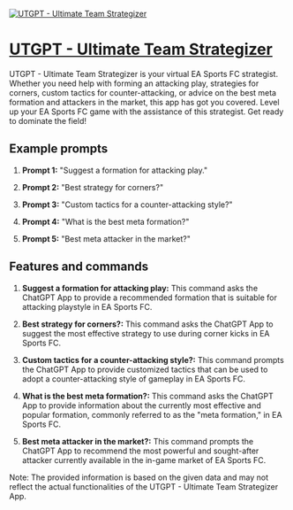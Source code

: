 [![UTGPT - Ultimate Team Strategizer](https://files.oaiusercontent.com/file-fwVJTsjcJVGH6uWW3q9FK40L?se=2123-10-16T19%3A39%3A06Z&sp=r&sv=2021-08-06&sr=b&rscc=max-age%3D31536000%2C%20immutable&rscd=attachment%3B%20filename%3DUT-GPT.png&sig=nDzMK8OMxONmFY5COVO7QBmm4%2BxxPiswaP6HGVnvQ7g%3D)](https://chat.openai.com/g/g-eLoDJvUtP-utgpt-ultimate-team-strategizer)

# [UTGPT - Ultimate Team Strategizer](https://chat.openai.com/g/g-eLoDJvUtP-utgpt-ultimate-team-strategizer)

UTGPT - Ultimate Team Strategizer is your virtual EA Sports FC strategist. Whether you need help with forming an attacking play, strategies for corners, custom tactics for counter-attacking, or advice on the best meta formation and attackers in the market, this app has got you covered. Level up your EA Sports FC game with the assistance of this strategist. Get ready to dominate the field!

## Example prompts

1. **Prompt 1:** "Suggest a formation for attacking play."

2. **Prompt 2:** "Best strategy for corners?"

3. **Prompt 3:** "Custom tactics for a counter-attacking style?"

4. **Prompt 4:** "What is the best meta formation?"

5. **Prompt 5:** "Best meta attacker in the market?"

## Features and commands

1. **Suggest a formation for attacking play:** This command asks the ChatGPT App to provide a recommended formation that is suitable for attacking playstyle in EA Sports FC.

2. **Best strategy for corners?:** This command asks the ChatGPT App to suggest the most effective strategy to use during corner kicks in EA Sports FC.

3. **Custom tactics for a counter-attacking style?:** This command prompts the ChatGPT App to provide customized tactics that can be used to adopt a counter-attacking style of gameplay in EA Sports FC.

4. **What is the best meta formation?:** This command asks the ChatGPT App to provide information about the currently most effective and popular formation, commonly referred to as the "meta formation," in EA Sports FC.

5. **Best meta attacker in the market?:** This command prompts the ChatGPT App to recommend the most powerful and sought-after attacker currently available in the in-game market of EA Sports FC.

Note: The provided information is based on the given data and may not reflect the actual functionalities of the UTGPT - Ultimate Team Strategizer App.